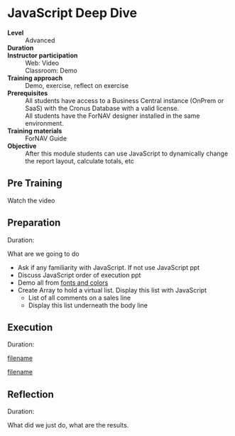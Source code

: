 # JavaScript Deep Dive
<dl>
  <dt><b>Level</b></dt>
  <dd>Advanced</dd>
  <dt><b>Duration</b></dt>
  <dd></dd>
  <dt><b>Instructor participation</b></dt>
  <dd>Web: Video<br>Classroom: Demo</dd>
  <dt><b>Training approach</b></dt>
  <dd>Demo, exercise, reflect on exercise</dd>
  <dt><b>Prerequisites</b></dt>
  <dd>All students have access to a Business Central instance (OnPrem or SaaS) with the Cronus Database with a valid license. <br> All students have the ForNAV designer installed in the same environment.</dd>
  <dt><b>Training materials</b></dt>
  <dd>ForNAV Guide</dd>
  <dt><b>Objective</b></dt>
  <dd>After this module students can use JavaScript to dynamically change the report layout, calculate totals, etc</dd>
</dl>

## Pre Training
Watch the video []()

## Preparation
Duration:

What are we going to do

* Ask if any familiarity with JavaScript. If not use JavaScript ppt
* Discuss JavaScript order of execution ppt
* Demo all from [fonts and colors](/Modules/08%20Dynamic%20Change%20Fonts/DynamicChangeFonts.Trainer.md)
* Create Array to hold a virtual list. Display this list with JavaScript
  * List of all comments on a sales line
  * Display this list underneath the body line

## Execution
Duration:

[filename](../../Exercises/DynamicChangeFonts.Exercise.md ':include')


[filename](../../Exercises/JavaScript.Exercise.md ':include')

## Reflection
Duration:

What did we just do, what are the results.
